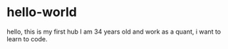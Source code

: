# hello-world
hello, this is my first hub
I am 34 years old and work as a quant, i want to learn to code.
